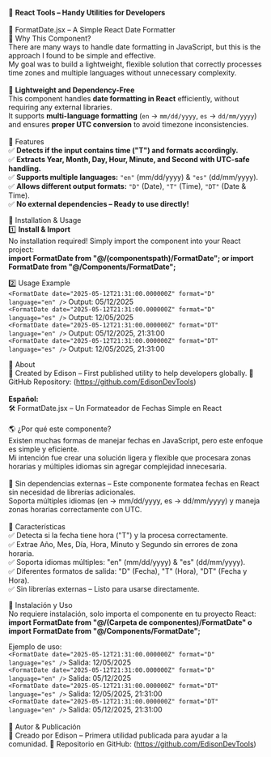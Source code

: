 🚀 <b>React Tools – Handy Utilities for Developers</b><br />
<br />
📅 FormatDate.jsx – A Simple React Date Formatter<br />
🎯 Why This Component?<br />
There are many ways to handle date formatting in JavaScript, but this is the approach I found to be simple and effective.<br />
My goal was to build a lightweight, flexible solution that correctly processes time zones and multiple languages without unnecessary complexity.<br />
<br />
🚀 **Lightweight and Dependency-Free**<br />
This component handles **date formatting in React** efficiently, without requiring any external libraries.<br />
It supports **multi-language formatting** (`en` → `mm/dd/yyyy`, `es` → `dd/mm/yyyy`) and ensures **proper UTC conversion** to avoid timezone inconsistencies.<br />
<br />
🌟 Features<br />
✅ **Detects if the input contains time ("T") and formats accordingly.**<br />
✅ **Extracts Year, Month, Day, Hour, Minute, and Second with UTC-safe handling.**<br />
✅ **Supports multiple languages:** `"en"` (mm/dd/yyyy) & `"es"` (dd/mm/yyyy).<br />
✅ **Allows different output formats:** `"D"` (Date), `"T"` (Time), `"DT"` (Date & Time).<br />
✅ **No external dependencies – Ready to use directly!**<br />

🚀 Installation & Usage<br />
1️⃣ **Install & Import**<br />
No installation required! Simply import the component into your React project:<br />
<b>import FormatDate from "@/(componentspath)/FormatDate"; or import FormatDate from "@/Components/FormatDate";</b>

2️⃣ Usage Example<br />
`<FormatDate date="2025-05-12T21:31:00.000000Z" format="D" language="en" />` Output: 05/12/2025<br />
`<FormatDate date="2025-05-12T21:31:00.000000Z" format="D" language="es" />` Output: 12/05/2025<br />
`<FormatDate date="2025-05-12T21:31:00.000000Z" format="DT" language="en" />` Output: 05/12/2025, 21:31:00<br />
`<FormatDate date="2025-05-12T21:31:00.000000Z" format="DT" language="es" />` Output: 12/05/2025, 21:31:00<br />

📌 About<br />
🚀 Created by Edison – First published utility to help developers globally. 🔗 GitHub Repository: (https://github.com/EdisonDevTools)<br />
<br />
**Español:**<br />
🛠️ FormatDate.jsx – Un Formateador de Fechas Simple en React<br />
<br />
🌎 ¿Por qué este componente?<br />
Existen muchas formas de manejar fechas en JavaScript, pero este enfoque es simple y eficiente.<br />
Mi intención fue crear una solución ligera y flexible que procesara zonas horarias y múltiples idiomas sin agregar complejidad innecesaria.<br />
<br />
🚀 Sin dependencias externas – Este componente formatea fechas en React sin necesidad de librerías adicionales.<br />
Soporta múltiples idiomas (en → mm/dd/yyyy, es → dd/mm/yyyy) y maneja zonas horarias correctamente con UTC.<br />
<br />
🌟 Características<br />
✅ Detecta si la fecha tiene hora ("T") y la procesa correctamente. <br />
✅ Extrae Año, Mes, Día, Hora, Minuto y Segundo sin errores de zona horaria. <br />
✅ Soporta idiomas múltiples: "en" (mm/dd/yyyy) & "es" (dd/mm/yyyy). <br />
✅ Diferentes formatos de salida: "D" (Fecha), "T" (Hora), "DT" (Fecha y Hora). <br />
✅ Sin librerías externas – Listo para usarse directamente.<br />

🚀 Instalación y Uso<br />
No requiere instalación, solo importa el componente en tu proyecto React: <br />
<b>import FormatDate from "@/(Carpeta de componentes)/FormatDate" o import FormatDate from "@/Components/FormatDate";</b>

Ejemplo de uso:<br />
`<FormatDate date="2025-05-12T21:31:00.000000Z" format="D" language="es" />`  Salida: 12/05/2025<br />
`<FormatDate date="2025-05-12T21:31:00.000000Z" format="D" language="en" />`  Salida: 05/12/2025<br />
`<FormatDate date="2025-05-12T21:31:00.000000Z" format="DT" language="es" />` Salida: 12/05/2025, 21:31:00<br />
`<FormatDate date="2025-05-12T21:31:00.000000Z" format="DT" language="en" />` Salida: 05/12/2025, 21:31:00<br />
<br />
📌 Autor & Publicación<br />
🚀 Creado por Edison – Primera utilidad publicada para ayudar a la comunidad. 🔗 Repositorio en GitHub: (https://github.com/EdisonDevTools)<br />
